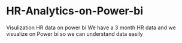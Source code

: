 # HR-Analytics-on-Power-bi
Visulization HR data on power bi 
We have a 3 month HR data and we visualize on Power bi so we can understand data easily

